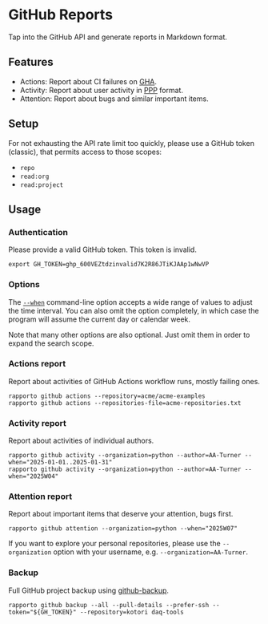 # GitHub Reports

Tap into the GitHub API and generate reports in Markdown format.

## Features

- Actions: Report about CI failures on [GHA].
- Activity: Report about user activity in [PPP] format.
- Attention: Report about bugs and similar important items.

## Setup

For not exhausting the API rate limit too quickly, please use a GitHub
token (classic), that permits access to those scopes:

- `repo`
- `read:org`
- `read:project`

## Usage

### Authentication

Please provide a valid GitHub token. This token is invalid.
```shell
export GH_TOKEN=ghp_600VEZtdzinvalid7K2R86JTiKJAAp1wNwVP
```

### Options

The [`--when`](#when-option) command-line option accepts a wide range of
values to adjust the time interval. You can also omit the option completely,
in which case the program will assume the current day or calendar week.

Note that many other options are also optional. Just omit them in order to
expand the search scope.

### Actions report
Report about activities of GitHub Actions workflow runs, mostly failing ones.
```shell
rapporto github actions --repository=acme/acme-examples
rapporto github actions --repositories-file=acme-repositories.txt
```

### Activity report
Report about activities of individual authors.
```shell
rapporto github activity --organization=python --author=AA-Turner --when="2025-01-01..2025-01-31"
rapporto github activity --organization=python --author=AA-Turner --when="2025W04"
```

### Attention report
Report about important items that deserve your attention, bugs first.
```shell
rapporto github attention --organization=python --when="2025W07"
```
If you want to explore your personal repositories, please use the
`--organization` option with your username, e.g. `--organization=AA-Turner`.

### Backup
Full GitHub project backup using [github-backup].
```shell
rapporto github backup --all --pull-details --prefer-ssh --token="${GH_TOKEN}" --repository=kotori daq-tools
```


[GHA]: https://github.com/features/actions
[github-backup]: https://pypi.org/project/github-backup/
[PPP]: https://weekdone.com/resources/plans-progress-problems
